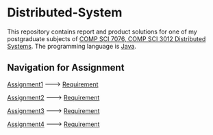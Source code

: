 # Distributed-System
This repository contains report and product solutions for one of my postgraduate subjects of [COMP SCI 7076, COMP SCI 3012 Distributed Systems](https://www.adelaide.edu.au/course-outlines/100763/1/sem-2/2022/).
The programming language is [Java](https://dev.java/learn/).
## Navigation for Assignment
[Assignment1](https://github.com/ljrshawn/Distributed-System/tree/main/assignment1) ---> [Requirement](https://github.com/ljrshawn/Distributed-System/blob/main/Requirement/Assignment%201.pdf)

[Assignment2](https://github.com/ljrshawn/Distributed-System/tree/main/assignment2) ---> [Requirement](https://github.com/ljrshawn/Distributed-System/blob/main/Requirement/Assignment%202.pdf)

[Assignment3](https://github.com/ljrshawn/Distributed-System/tree/main/assignment3) ---> [Requirement](https://github.com/ljrshawn/Distributed-System/blob/main/Requirement/Assignment%203.pdf)

[Assignment4](https://github.com/ljrshawn/Distributed-System/tree/main/assignment4) ---> [Requirement](https://github.com/ljrshawn/Distributed-System/blob/main/Requirement/Assignment%204.pdf)

